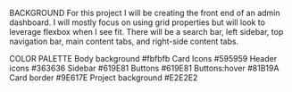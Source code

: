 BACKGROUND
For this project I will be creating the front end of an admin dashboard.  I will mostly focus on using grid properties but will look to leverage flexbox when I see fit.  There will be a search bar, left sidebar, top navigation bar, main content tabs, and right-side content tabs.

COLOR PALETTE
Body background #fbfbfb
Card Icons #595959
Header icons #363636
Sidebar #619E81
Buttons #619E81
Buttons:hover #81B19A
Card border #9E617E
Project background #E2E2E2